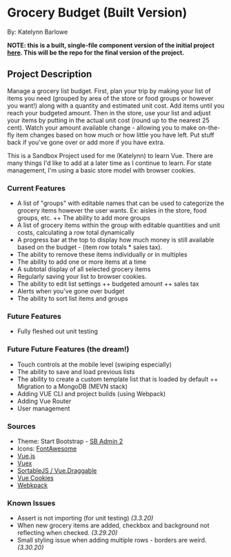 Grocery Budget (Built Version)
========================
By: Katelynn Barlowe

**NOTE: this is a built, single-file component version of the initial project [here](https://github.com/katelynnbarlowe/grocery-budget). This will be the repo for the final version of the project.**

## Project Description
Manage a grocery list budget. First, plan your trip by making your list of items you need (grouped by area of the store or food groups or however you want!) along with a quantity and estimated unit cost. Add items until you reach your budgeted amount. Then in the store, use your list and adjust your items by putting in the actual unit cost (round up to the nearest 25 cent). Watch your amount available change - allowing you to make on-the-fly item changes based on how much or how little you have left. Put stuff back if you've gone over or add more if you have extra. 

This is a Sandbox Project used for me (Katelynn) to learn Vue. There are many things I'd like to add at a later time as I continue to learn. For state management, I'm using a basic store model with browser cookies.

### Current Features
+ A list of "groups" with editable names that can be used to categorize the grocery items however the user wants. Ex: aisles in the store, food groups, etc.
++ The ability to add more groups
+ A list of grocery items within the group with editable quantities and unit costs, calculating a row total dynamically
+ A progress bar at the top to display how much money is still available based on the budget - (item row totals * sales tax).
+ The ability to remove these items individually or in multiples
+ The ability to add one or more items at a time
+ A subtotal display of all selected grocery items
+ Regularly saving your list to browser cookies.
+ The ability to edit list settings 
++ budgeted amount
++ sales tax
+ Alerts when you've gone over budget
+ The ability to sort list items and groups

### Future Features
+ Fully fleshed out unit testing

### Future Future Features (the dream!)
+ Touch controls at the mobile level (swiping especially)
+ The ability to save and load previous lists
+ The ability to create a custom template list that is loaded by default
++ Migration to a MongoDB (MEVN stack)
+ Adding VUE CLI and project builds (using Webpack)
+ Adding Vue Router
+ User management

### Sources
+ Theme: Start Bootstrap - [SB Admin 2](https://startbootstrap.com/template-overviews/sb-admin-2)
+ Icons: [FontAwesome](https://fontawesome.com/)
+ [Vue.js](http://vuejs.org/)
+ [Vuex](https://vuex.vuejs.org/)
+ [SortableJS / Vue.Draggable](https://github.com/SortableJS/Vue.Draggable)
+ [Vue Cookies](https://www.npmjs.com/package/vue-cookies)
+ [Webkpack](https://webpack.js.org/)

### Known Issues
- Assert is not importing (for unit testing) *(3.3.20)*
- When new grocery items are added, checkbox and background not reflecting when checked. *(3.29.20)*
- Small styling issue when adding multiple rows - borders are weird. *(3.30.20)*